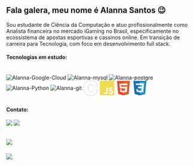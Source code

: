 ## Fala galera, meu nome é Alanna Santos 😉

Sou estudante de Ciência da Computação e atuo profissionalmente como Analista financeira no mercado iGaming no Brasil, especificamente no ecossistema de apostas esportivas e cassinos online.
Em transição de carreira para Tecnologia, com foco em desenvolvimento full stack.


#### Tecnologias em estudo:
<div style="display: inline_block"><br>
  <img align="center" alt="Alanna-Google-Cloud" height="40" width="40" src="https://cdn.jsdelivr.net/gh/devicons/devicon/icons/googlecloud/googlecloud-original.svg">
   <img align="center" alt="Alanna-mysql" height="40" width="40" src="https://cdn.jsdelivr.net/gh/devicons/devicon/icons/mysql/mysql-original.svg">
  <img align="center" alt="Alanna-postgre" height="40" width="40" src="https://cdn.jsdelivr.net/gh/devicons/devicon/icons/postgresql/postgresql-original.svg">
  <img align="center" alt="Alanna-Python" height="40" width="40" src="https://cdn.jsdelivr.net/gh/devicons/devicon/icons/python/python-original.svg">
  <img align="center" alt="Alanna-git" height="40" width="40" src="https://www.stickersdevs.com.br/wp-content/uploads/2015/03/git-stickers-adesivo-600x600.png"> 
  <img align="center" alt="Alanna-c" height="40" width="40" src="https://github.com/devicons/devicon/blob/master/icons/c/c-line.svg"> 
  <img align="center" alt="Alanna-javascript" height="40" width="40" src="https://raw.githubusercontent.com/devicons/devicon/master/icons/javascript/javascript-plain.svg"> 
 <img align="center" alt="Alanna-html" height="40" width="40" src="https://raw.githubusercontent.com/devicons/devicon/master/icons/html5/html5-original.svg"> 
 <img align="center" alt="Alanna-css" height="40" width="40" src="https://raw.githubusercontent.com/devicons/devicon/master/icons/css3/css3-original.svg">

 </div>
 
##
#### Contato:
<div> 
 <a href="https://www.linkedin.com/in/alanna-santos-8b6790283" target="_blank"><img src="https://img.shields.io/badge/-LinkedIn-%230077B5?style=for-the-badge&logo=linkedin&logoColor=white" target="_blank"></a> 
<a href = "mailto:alannacom2n@gmail.com"><img src="https://img.shields.io/badge/Gmail-D14836?style=for-the-badge&logo=gmail&logoColor=white" target="_blank"></a>
 
</div>

![](https://github-readme-stats.vercel.app/api/top-langs/?username=alannasant0s&theme=dark&hide_border=false&include_all_commits=true&count_private=false&layout=compact)
---
  
![](https://komarev.com/ghpvc/?username=alannasant0s&color=lightgrey)

